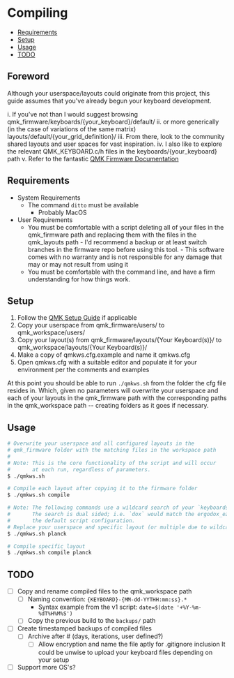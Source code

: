 # Compiling

- [Requirements](#requirements)
- [Setup](#setup)
- [Usage](#usage)
- [TODO](#todo)

## Foreword

Although your userspace/layouts could originate from this project, this guide assumes that you've already begun your keyboard development.



i. If you've not than I would suggest browsing qmk_firmware/keyboards/{your_keyboard}/default/
ii. or more generically (in the case of variations of the same matrix)  layouts/default/{your_grid_definition}/
iii. From there, look to the community shared layouts and user spaces for vast inspiration.
iv. I also like to explore the relevant QMK_KEYBOARD.c/h files in the keyboards/{your_keyboard} path
v. Refer to the fantastic [QMK Firmware Documentation](https://docs.qmk.fm/)

## Requirements

- System Requirements
  - The command `ditto` must be available
    - Probably MacOS
- User Requirements
  - You must be comfortable with a script deleting all of your files in the qmk_firmware path and replacing them with the files in the qmk_layouts path
        - I'd recommend a backup or at least switch branches in the firmware repo before using this tool.
        - This software comes with no warranty and is not responsible for any damage that may or may not result from using it
  - You must be comfortable with the command line, and have a firm understanding for how things work.

## Setup

1. Follow the [QMK Setup Guide](https://docs.qmk.fm/#/newbs_getting_started) if applicable
2. Copy your userspace from qmk_firmware/users/ to qmk_workspace/users/
3. Copy your layout(s) from qmk_firmware/layouts/{Your Keyboard(s)}/ to qmk_workspace/layouts/{Your Keyboard(s)}/
4. Make a copy of qmkws.cfg.example and name it qmkws.cfg
5. Open qmkws.cfg with a suitable editor and populate it for your environment per the comments and examples

At this point you should be able to run `./qmkws.sh` from the folder the cfg file resides in. Which, given no parameters will overwrite your userspace and each of your layouts in the qmk_firmware path with the corresponding paths in the qmk_workspace path -- creating folders as it goes if necessary.

## Usage

```sh
# Overwrite your userspace and all configured layouts in the
# qmk_firmware folder with the matching files in the workspace path
#
# Note: This is the core functionality of the script and will occur
#       at each run, regardless of parameters.
$ ./qmkws.sh

# Compile each layout after copying it to the firmware folder
$ ./qmkws.sh compile

# Note: The following commands use a wildcard search of your `keyboards` array.
#       The search is dual sided; i.e. `dox` would match the ergodox_ez assuming
#       the default script configuration.
# Replace your userspace and specific layout (or multiple due to wildcard. Be specific if you must.)
$ ./qmkws.sh planck

# Compile specific layout
$ ./qmkws.sh compile planck
```

## TODO

- [ ] Copy and rename compiled files to the qmk_workspace path
  - [ ] Naming convention: `{KEYBOARD}-{MM-dd-YYTHH:mm:ss}.*`
    - Syntax example from the v1 script: `date=$(date '+%Y-%m-%dT%H%M%S')`
  - [ ] Copy the previous build to the `backups/` path
- [ ] Create timestamped backups of compiled files
  - [ ] Archive after # (days, iterations, user defined?)
    - [ ] Allow encryption and name the file aptly for .gitignore inclusion
          It could be unwise to upload your keyboard files depending on your setup
- [ ] Support more OS's?
